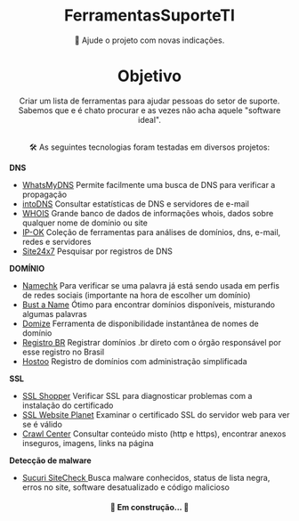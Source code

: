 <h1 align="center">FerramentasSuporteTI </h1>
<p align="center"Ferramentas para equipes de suporte ao clientet</p>

<p align="center">🚀 Ajude o projeto com novas indicações.</p>

<h1 align="center">Objetivo</h1>
<p align="center">Criar um lista de ferramentas para ajudar pessoas do setor de suporte. <br> Sabemos que e é chato procurar e as vezes não acha aquele "software ideal". <br><br> </p>

<p align="center"> 🛠 As seguintes tecnologias foram testadas em diversos projetos:</p>


**DNS**

- [WhatsMyDNS](https://www.whatsmydns.net/) Permite facilmente uma busca de DNS para verificar a propagação
- [intoDNS](https://intodns.com/) Consultar estatísticas de DNS e servidores de e-mail
- [WHOIS](https://who.is/) Grande banco de dados de informações whois, dados sobre qualquer nome de domínio ou site
- [IP-OK](https://ipok.com.br/) Coleção de ferramentas para análises de domínios, dns, e-mail, redes e servidores
- [Site24x7](https://www.site24x7.com/pt/tools/pesquisa-dns.html) Pesquisar por registros de DNS

**DOMÍNIO**

- [Namechk](https://namechk.com/) Para verificar se uma palavra já está sendo usada em perfis de redes sociais (importante na hora de escolher um domínio)
- [Bust a Name](https://www.websiteplanet.com/pt-br/webtools/ssl-checker/) Ótimo para encontrar domínios disponíveis, misturando algumas palavras
- [Domize](https://domize.com/) Ferramenta de disponibilidade instantânea de nomes de domínio
- [Registro BR](https://registro.br/) Registrar domínios .br direto com o órgão responsável por esse registro no Brasil
- [Hostoo](https://hostoo.io/registro-de-dominio/) Registro de domínios com administração simplificada

**SSL**

- [SSL Shopper](https://www.sslshopper.com/ssl-checker.html) Verificar SSL para diagnosticar problemas com a instalação do certificado
- [SSL Website Planet](https://www.websiteplanet.com/pt-br/webtools/ssl-checker/) Examinar o certificado SSL do servidor web para ver se é válido 
- [Crawl Center](https://www.crawlcenter.com/mixed-content-checker) Consultar conteúdo misto (http e https), encontrar anexos inseguros, imagens, links na página

**Detecção de malware**

- [Sucuri SiteCheck ](https://sitecheck.sucuri.net/) Busca malware conhecidos, status de lista negra, erros no site, software desatualizado e código malicioso


<h4 align="center"> 
	🚧  Em construção...  🚧 
</h4>
